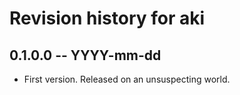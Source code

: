 # Revision history for aki

## 0.1.0.0 -- YYYY-mm-dd

* First version. Released on an unsuspecting world.
